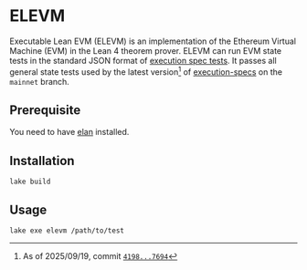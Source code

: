 # ELEVM

Executable Lean EVM (ELEVM) is an implementation of the Ethereum Virtual Machine 
(EVM) in the Lean 4 theorem prover. ELEVM can run EVM state tests in the standard JSON 
format of [execution spec tests](https://github.com/ethereum/execution-spec-tests). 
It passes all general state tests used by the latest version[^1] of 
[execution-specs](https://github.com/ethereum/execution-specs) on the `mainnet` branch.

## Prerequisite

You need to have [elan](https://github.com/leanprover/elan) installed.

## Installation

`lake build`

## Usage

`lake exe elevm /path/to/test`

[^1]:As of 2025/09/19, commit [`4198...7694`](https://github.com/ethereum/execution-specs/tree/4198b9c5996713b268aed602739d5aa40e277694)